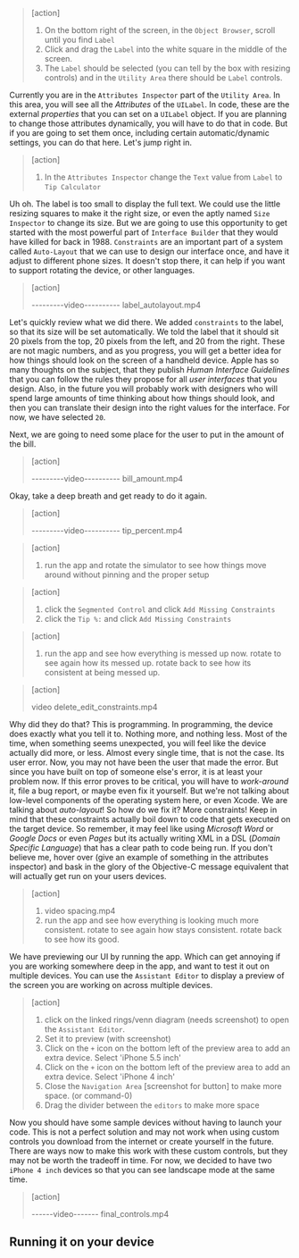 
>[action]
>
>1. On the bottom right of the screen, in the `Object Browser`, scroll until you find `Label`
>1. Click and drag the `Label` into the white square in the middle of the screen.
>1. The `Label` should be selected (you can tell by the box with resizing controls) and in the `Utility Area` there should be `Label` controls.

Currently you are in the `Attributes Inspector` part of the `Utility Area`. In this area, you will see all the _Attributes_ of the `UILabel`. In code, these are the external _properties_ that you can set on a `UILabel` object. If you are planning to change those attributes dynamically, you will have to do that in code. But if you are going to set them once, including certain automatic/dynamic settings, you can do that here. Let's jump right in.

>[action]
>
>1. In the `Attributes Inspector` change the `Text` value from `Label` to `Tip Calculator`

Uh oh. The label is too small to display the full text. We could use the little resizing squares to make it the right size, or even the aptly named `Size Inspector` to change its size. But we are going to use this opportunity to get started with the most powerful part of `Interface Builder` that they would have killed for back in 1988. `Constraints` are an important part of a system called `Auto-Layout` that we can use to design our interface once, and have it adjust to different phone sizes. It doesn't stop there, it can help if you want to support rotating the device, or other languages.

>[action]
>
> ---------video---------- label_autolayout.mp4

Let's quickly review what we did there. We added `constraints` to the label, so that its size will be set automatically. We told the label that it should sit 20 pixels from the top, 20 pixels from the left, and 20 from the right. These are not magic numbers, and as you progress, you will get a better idea for how things should look on the screen of a handheld device. Apple has so many thoughts on the subject, that they publish _Human Interface Guidelines_ that you can follow the rules they propose for all _user interfaces_ that you design. Also, in the future you will probably work with designers who will spend large amounts of time thinking about how things should look, and then you can translate their design into the right values for the interface. For now, we have selected `20`.

Next, we are going to need some place for the user to put in the amount of the bill.

>[action]
>
>---------video---------- bill_amount.mp4

Okay, take a deep breath and get ready to do it again.

>[action]
>
>---------video---------- tip_percent.mp4


>[action]
>
>1. run the app and rotate the simulator to see how things move around without pinning and the proper setup


>[action]
>
>1. click the `Segmented Control` and click `Add Missing Constraints`
>1. click the `Tip %:` and click `Add Missing Constraints`


>[action]
>
>1. run the app and see how everything is messed up now. rotate to see again how its messed up. rotate back to see how its consistent at being messed up.


>[action]
>
> video delete_edit_constraints.mp4

Why did they do that? This is programming. In programming, the device does exactly what you tell it to. Nothing more, and nothing less. Most of the time, when something seems unexpected, you will feel like the device actually did more, or less. Almost every single time, that is not the case. Its user error. Now, you may not have been the user that made the error. But since you have built on top of someone else's error, it is at least your problem now. If this error proves to be critical, you will have to _work-around_ it, file a bug report, or maybe even fix it yourself. But we're not talking about low-level components of the operating system here, or even Xcode. We are talking about _auto-layout_! So how do we fix it? More constraints! Keep in mind that these constraints actually boil down to code that gets executed on the target device. So remember, it may feel like using _Microsoft Word_ or _Google Docs_ or even _Pages_ but its actually writing XML in a DSL (_Domain Specific Language_) that has a clear path to code being run. If you don't believe me, hover over (give an example of something in the attributes inspector) and bask in the glory of the Objective-C message equivalent that will actually get run on your users devices.

>[action]
>
>1. video spacing.mp4
>1. run the app and see how everything is looking much more consistent. rotate to see again how stays consistent. rotate back to see how its good.

We have previewing our UI by running the app. Which can get annoying if you are working somewhere deep in the app, and want to test it out on multiple devices. You can use the `Assistant Editor` to display a preview of the screen you are working on across multiple devices.

>[action]
>
>1. click on the linked rings/venn diagram (needs screenshot) to open the `Assistant Editor`.
>1. Set it to preview (with screenshot)
>1. Click on the `+` icon on the bottom left of the preview area to add an extra device. Select 'iPhone 5.5 inch'
>1. Click on the `+` icon on the bottom left of the preview area to add an extra device. Select 'iPhone 4 inch'
>1. Close the `Navigation Area` [screenshot for button] to make more space. (or command-0)
>1. Drag the divider between the `editors` to make more space

Now you should have some sample devices without having to launch your code. This is not a perfect solution and may not work when using custom controls you download from the internet or create yourself in the future. There are ways now to make this work with these custom controls, but they may not be worth the tradeoff in time. For now, we decided to have two `iPhone 4 inch` devices so that you can see landscape mode at the same time.


>[action]
>
>------video------- final_controls.mp4

## Running it on your device
